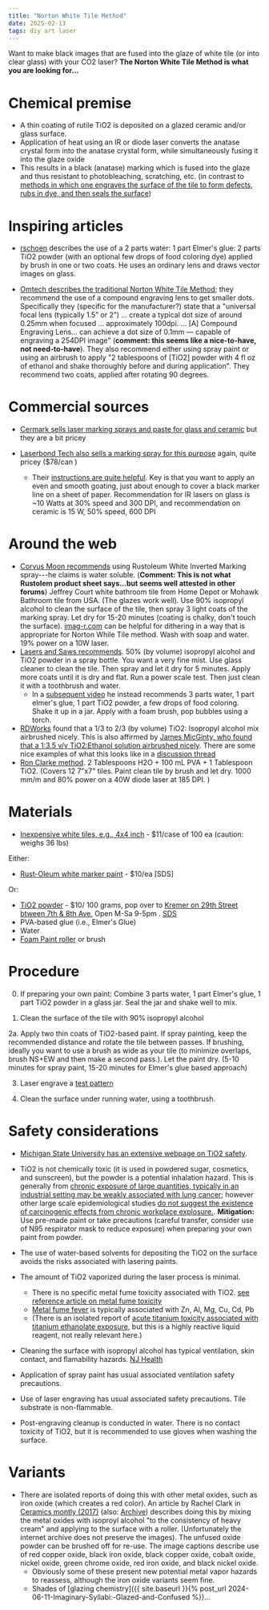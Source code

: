 ```yaml
---
title: "Norton White Tile Method"
date: 2025-02-13
tags: diy art laser
---
```


Want to make black images that are fused into the glaze of white tile (or into clear glass) with your CO2 laser?  **The Norton White Tile Method is what you are looking for...**

# Chemical premise

- A thin coating of rutile TiO2 is deposited on a glazed ceramic and/or glass surface.
- Application of heat using an IR or diode laser converts the anatase crystal form into the anatase crystal form, while simultaneously fusing it into the glaze oxide
- This results in a black (anatase) marking which is fused into the glaze and thus resistant to photobleaching, scratching, etc. (in contrast to [methods in which one engraves the surface of the tile to form defects, rubs in dye, and then seals the surface](https://www.youtube.com/watch?v=Ui1jFiDniao))


# Inspiring articles

- [rschoen](https://www.instructables.com/A-New-Way-to-Laser-Engrave-Glass/) describes the use of a 2 parts water:  1 part Elmer's glue: 2 parts TiO2 powder (with an optional few drops of food coloring dye) applied by brush in one or two coats. He uses an ordinary lens and draws vector images on glass.

- [Omtech describes the traditional Norton White Tile Method](https://omtechlaser.com/blogs/tips/how-to-laser-engrave-ceramic-tiles-norton-white-tile-method); they recommend the use of a compound engraving lens to get smaller dots.  Specifically they (specific for the manufacturer?) state that  a 
"universal focal lens  (typically 1.5” or 2”) ... create a typical dot size of around 0.25mm when focused ... approximately 100dpi. ... [A] Compound Engraving Lens... can achieve a dot size of 0.1mm — capable of engraving a 254DPI image" (**comment: this seems like a nice-to-have, not need-to-have**). They also recommend either using spray paint or using an airbrush to apply "2 tablespoons of [TiO2] powder with 4 fl oz of ethanol and shake thoroughly before and during application".  They recommend two coats, applied after rotating 90 degrees. 

# Commercial sources

- [Cermark sells laser marking sprays and paste for glass and ceramic](https://www.cermarkusa.com/ceramic-and-glass) but they are a bit pricey

- [Laserbond Tech also sells a marking spray for this purpose](https://www.laserbondingtech.com/ceramic) again, quite pricey ($78/can )
    - Their [instructions are quite helpful](https://www.laserbondingtech.com/_files/ugd/421112_790d3863612440f89edb9ff12bff75e0.pdf).  Key is that you want to apply an even and smooth goating, just about enough to cover a black marker line on a sheet of paper.  Recommendation for IR lasers on glass is ~10 Watts at 30% speed and 300 DPI, and recommendation on ceramic is 15 W, 50% speed, 600 DPI 

# Around the web

- [Corvus Moon recommends](https://www.youtube.com/watch?v=tffEH2fdm9o) using Rustoleum White Inverted Marking spray---he claims is water soluble. (**Comment: This is not what Rustolem product sheet says...but seems well attested in other forums**) Jeffrey Court white bathroom tile from Home Depot or Mohawk Bathroom tile from USA. (The glazes work well). Use 90% isopropyl alcohol to clean the surface of the tile, then spray 3 light coats of the marking spray. Let dry for 15-20 minutes (coating is chalky, don't touch the surface). [imag-r.com](https://imag-r.com) can be helpful for dithering in a way that is appropriate for Norton While Tile method. Wash with soap and water.  19% power on a 10W laser.
- [Lasers and Saws recommends](https://www.youtube.com/watch?v=HwjCYH2iQF8). 50% (by volume) isopropyl alcohol and TiO2 powder in a spray bottle. You want a very fine mist. Use glass cleaner to clean the tile. Then spray and let it dry for 5 minutes. Apply more coats until it is dry and flat. Run a power scale test. Then just clean it with a toothbrush and water. 
    - In a [subsequent video](https://www.youtube.com/watch?v=QHCoeLrig6A) he instead recommends 3 parts water, 1 part elmer's glue, 1 part TiO2 powder, a few drops of food coloring. Shake it up in a jar.  Apply with a foam brush, pop bubbles using a torch.
- [RDWorks](https://www.youtube.com/watch?v=QwujeITphFs) found that a 1/3 to 2/3 (by volume) TiO2: Isopropyl alcohol mix airbrushed nicely. This is also affirmed by [James MicGinty, who found that a 1:3.5 v/v TiO2:Ethanol solution airbrushed nicely](https://web.archive.org/web/20220118051415/https://blog.workshop88.com/2021/04/06/norton-white-tile-principal-component-method/).  There are some nice examples of what this looks like in a [discussion thread](https://forum.lightburnsoftware.com/t/new-method-for-white-tile-engraving-norton-white-tile-principal-component-method/38053/152?page=2)
- [Ron Clarke method](https://forum.lightburnsoftware.com/t/new-tile-engraving-method/73250). 2 Tablespoons H2O + 100 mL PVA + 1 Tablespoon TiO2. (Covers 12 7"x7" tiles.  Paint clean tile by brush and let dry. 1000 mm/m and 80% power on a 40W diode laser at 185 DPI. )

# Materials

- [Inexpensive white tiles, e.g., 4x4 inch](https://www.homedepot.com/p/Daltile-Restore-Bright-White-4-1-4-in-x-4-1-4-in-Ceramic-Wall-Tile-12-5-sq-ft-Case-RE1544HD1P4/302603803) - $11/case of 100 ea (caution: weighs 36 lbs)

Either:

-  [Rust-Oleum white marker paint](https://www.homedepot.com/p/Rust-Oleum-Professional-15-oz-White-2X-Distance-Inverted-Marking-Spray-Paint-266593/203302846) - $10/ea [SDS]

Or: 

- [TiO2 powder](https://shop.kremerpigments.com/us/shop/pigments/46200-titanium-white-rutile.html) - $10/ 100 grams, pop over to [Kremer on 29th Street btween 7th & 8th Ave.](https://maps.app.goo.gl/ryg9RTzzd7JGz6Go8) Open M-Sa 9-5pm . [SDS](https://shop.kremerpigments.com/elements/resources/products/files/46200_SDS.pdf)
- PVA-based glue (i.e., Elmer's Glue)
- Water 
- [Foam Paint roller](https://www.homedepot.com/p/4-in-High-Density-Foam-Mini-Paint-Roller-with-Frame-HD-MT-200-11-4/202097448) or brush




# Procedure

0. If preparing your own paint: Combine 3 parts water, 1 part Elmer's glue, 1 part TiO2 powder in a glass jar. Seal the jar and shake well to mix.

1. Clean the surface of the tile with 90% isopropyl alcohol

2a. Apply two thin coats of TiO2-based paint. If spray painting, keep the recommended distance and rotate the tile between passes. If brushing, ideally you want to use a brush as wide as your tile (to minimize overlaps, brush NS+EW and then make a second pass.). Let the paint dry. (5-10 minutes for spray paint, 15-20 minutes for Elmer's glue based approach)

3. Laser engrave a [test pattern](https://www.thingiverse.com/thing:2530600) 

4. Clean the surface under running water, using a toothbrush.



# Safety considerations

- [Michigan State University has an extensive webpage on TiO2 safety](https://www.canr.msu.edu/news/what-s-the-risk-titanium-dioxide).  
- TiO2 is not chemically toxic (it is used in powdered sugar, cosmetics, and sunscreen), but the powder is a potential inhalation hazard.  This is generally from [chronic exposure of large quantities, typically in an industrial setting may be weakly associated with lung cancer](https://pubmed.ncbi.nlm.nih.gov/21456955/); however other large scale epidemiological studies [do not suggest the existence of carcinogenic effects from chronic workplace explosure.](https://web.archive.org/web/20220121071247/https://academic.oup.com/annweh/article/49/6/461/176940). **Mitigation:** Use pre-made paint or take precautions (careful transfer, consider use of N95 respirator mask to reduce exposure) when preparing your own paint from powder.

- The use of water-based solvents for depositing the TiO2 on the surface avoids the risks associated with lasering paints. 
- The amount of TiO2 vaporized during the laser process is minimal.
    - There is no specific metal fume toxicity associated with TiO2. [see reference article on metal fume toxicity](https://pubmed.ncbi.nlm.nih.gov/20108830/)
    - [Metal fume fever](https://en.wikipedia.org/wiki/Metal_fume_fever) is typically associated with Zn, Al, Mg, Cu, Cd, Pb
    - (There is an isolated report of [acute titanium toxicity associated with titanium ethanolate exposure](https://pmc.ncbi.nlm.nih.gov/articles/PMC7767615/), but this is a highly reactive liquid reagent, not really relevant here.)

- Cleaning the surface with isopropyl alcohol has typical ventilation, skin contact, and flamability hazards.  [NJ Health](https://nj.gov/health/eoh/rtkweb/documents/fs/1076.pdf)
- Application of spray paint has usual associated ventilation safety precautions.
- Use of laser engraving has usual associated safety precautions. Tile substrate is non-flammable.
- Post-engraving cleanup is conducted in water. There is no contact toxicity of TiO2, but it is recommended to use gloves when washing the surface. 


 

# Variants

- There are isolated reports of doing this with other metal oxides, such as iron oxide (which creates a red color). An article by Rachel Clark in [Ceramics montly (2017)](https://ceramicartsnetwork.org/ceramics-monthly/ceramics-monthly-article/Oxide-Fusion-Printing-A-New-Method) (also: [Archive](https://web.archive.org/web/20210517230437/https://ceramicartsnetwork.org/ceramics-monthly/ceramic-art-and-artists/ceramic-artists/oxide-fusion-printing-new-method/#)) describes doing this by mixing the metal oxides with isoproyl alcohol "to the consistency of heavy cream" and applying to the surface with a roller. (Unfortunately the internet archive does not preserve the images).  The unfused oxide powder can be brushed off for re-use. The image captions describe use of red copper oxide, black iron oxide, black copper oxide, cobalt oxide, nickel oxide, green chrome oxide, red iron oxide, and black nickel oxide. 
    - Obviously some of these present new potential metal vapor hazards to reassess, although the iron oxide variants seem fine.
    - Shades of [glazing chemistry]({{ site.baseurl }}{% post_url 2024-06-11-Imaginary-Syllabi:-Glazed-and-Confused %})...



